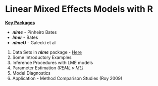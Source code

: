 Linear Mixed Effects Models with R
====================================================
<span style="text-decoration:underline;"><strong>Key Packages </strong></span>
<ul>
	<li><em><strong>nlme</strong></em> - Pinheiro Bates</li>
	<li><em><strong>lmer</strong></em> - Bates</li>
	<li><em><strong>nlmeU</strong></em> - Galecki et al</li>
</ul>
<ol>
	<li>Data Sets in <em><strong>nlme</strong> </em>package - <a href="https://dl.dropboxusercontent.com/u/6044937/RSTATS/LMEmodels/LME1.html" target="_blank">Here</a></li>
	<li>Some Introductory Examples</li>
	<li>Inference Procedures with LME models</li>
	<li>Parameter Estimation <em>(REML v ML)</em></li>
	<li>Model Diagnostics</li>
	<li>Application - Method Comparison Studies (Roy 2009)</li>
</ol>
&nbsp;
